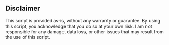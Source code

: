 ## Disclaimer
This script is provided as-is, without any warranty or guarantee. By using this script, you acknowledge that you do so at your own risk. I am not responsible for any damage, data loss, or other issues that may result from the use of this script.
